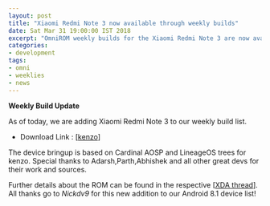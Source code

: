 ```yaml
---
layout: post
title: "Xiaomi Redmi Note 3 now available through weekly builds"
date: Sat Mar 31 19:00:00 IST 2018
excerpt: "OmniROM weekly builds for the Xiaomi Redmi Note 3 are now available!"
categories:
- development
tags:
- omni
- weeklies
- news
---
```



**Weekly Build Update**


As of today, we are adding Xiaomi Redmi Note 3 to our weekly build list.


 - Download Link : [[kenzo](http://dl.omnirom.org/kenzo/)]


The device bringup is based on Cardinal AOSP and LineageOS trees for kenzo. Special thanks to Adarsh,Parth,Abhishek and all other great devs for their work and sources. 

Further details about the ROM can be found in the respective [[XDA thread](https://forum.xda-developers.com/redmi-note-3/development/rom-omnirom-t3730715)].
All thanks go to *Nickdv9* for this new addition to our Android 8.1 device list!

